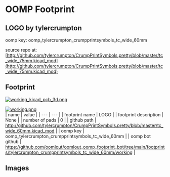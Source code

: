 # OOMP Footprint  
## LOGO  by tylercrumpton  
  
oomp key: oomp_tylercrumpton_crumpprintsymbols_tc_wide_60mm  
  
source repo at: [http://github.com/tylercrumpton/CrumpPrintSymbols.pretty/blob/master/tc_wide_75mm.kicad_mod](http://github.com/tylercrumpton/CrumpPrintSymbols.pretty/blob/master/tc_wide_75mm.kicad_mod)  
## Footprint  
  
[![working_kicad_pcb_3d.png](working_kicad_pcb_3d_600.png)](working_kicad_pcb_3d.png)  
  
[![working.png](working_600.png)](working.png)  
| name | value | 
| --- | --- | 
| footprint name | LOGO | 
| footprint description | None | 
| number of pads | 0 | 
| github path | http://github.com/tylercrumpton/CrumpPrintSymbols.pretty/blob/master/tc_wide_60mm.kicad_mod | 
| oomp key | oomp_tylercrumpton_crumpprintsymbols_tc_wide_60mm | 
| oomp bot github | https://github.com/oomlout/oomlout_oomp_footprint_bot/tree/main/footprints/tylercrumpton_crumpprintsymbols_tc_wide_60mm/working | 
## Images  
